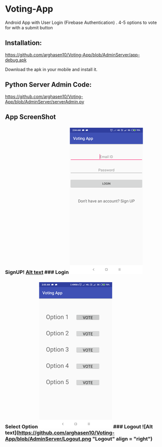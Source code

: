 # Voting-App
Android App with User Login (Firebase Authentication) . 4-5 options to vote for with a submit button
## Installation:
https://github.com/arghasen10/Voting-App/blob/AdminServer/app-debug.apk

Download the apk in your mobile and install it.

## Python Server Admin Code:
https://github.com/arghasen10/Voting-App/blob/AdminServer/serverAdmin.py

## App ScreenShot


### SignUP! [Alt text](https://github.com/arghasen10/Voting-App/blob/AdminServer/Signup.png   "SignUP" ) ### Login ![Alt text](https://github.com/arghasen10/Voting-App/blob/AdminServer/login.png   "Login" )

### Select Option ![Alt text](https://github.com/arghasen10/Voting-App/blob/AdminServer/SelectOption.png   "Select Option" ) ### Logout ![Alt text](https://github.com/arghasen10/Voting-App/blob/AdminServer/Logout.png   "Logout" align = "right")




